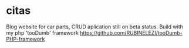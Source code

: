 # citas
Blog website for car parts, CRUD aplication still on beta status.
Build with my php 'tooDumb' framework https://github.com/RUBINELEZI/tooDumb-PHP-framework
